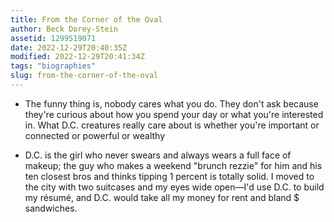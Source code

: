 ```yaml
---
title: From the Corner of the Oval
author: Beck Dorey-Stein
assetid: 1299519071
date: 2022-12-29T20:40:35Z
modified: 2022-12-29T20:41:34Z
tags: "biographies"
slug: from-the-corner-of-the-oval
---
```


*  The funny thing is, nobody cares what you do. They don't ask because they're curious about how you spend your day or what you're interested in. What D.C. creatures really care about is whether you're important or connected or powerful or wealthy

*  D.C. is the girl who never swears and always wears a full face of makeup; the guy who makes a weekend "brunch rezzie" for him and his ten closest bros and thinks tipping 1 percent is totally solid. I moved to the city with two suitcases and my eyes wide open—I'd use D.C. to build my résumé, and D.C. would take all my money for rent and bland $ sandwiches.

